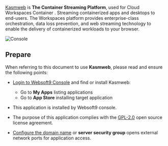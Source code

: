 [Kasmweb](https://www.kasmweb.com/) is **The Container Streaming Platform**, used for Cloud Workspaces Container . Streaming containerized apps and desktops to end-users. The Workspaces platform provides enterprise-class orchestration, data loss prevention, and web streaming technology to enable the delivery of containerized workloads to your browser.


![Console](https://libs.websoft9.com/Websoft9/DocsPicture/zh/kasmweb/kasmweb-gui-websoft9.webp)


## Prepare

When referring to this document to use **Kasmweb**, please read and ensure the following points:

- [Login to Websoft9 Console](./login-console) and find or install Kasmweb:
  - Go to **My Apps** listing applications 
  - Go to **App Store** installing target application

- This application is installed by Websoft9 console.


- The purpose of this application complies with the [GPL-2.0](https://opensource.org/licenses/GPL-2.0) open source license agreement.


- [Configure the domain name](./domain-set) or **server security group** opens external network ports for application access.